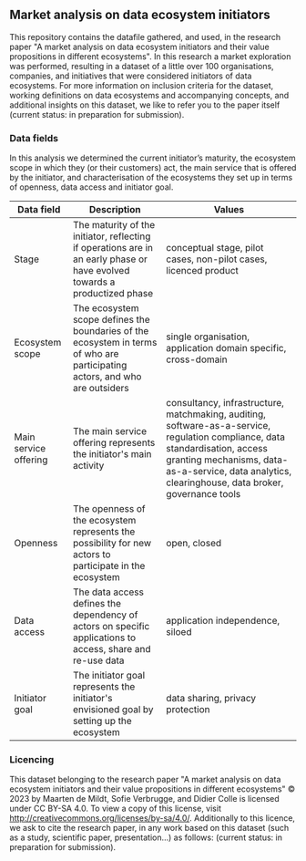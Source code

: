 ## Market analysis on data ecosystem initiators

This repository contains the datafile gathered, and used, in the research paper "A market analysis on data ecosystem initiators and their value propositions in different ecosystems". In this research a market exploration was performed, resulting in a dataset of a little over 100 organisations, companies, and initiatives that were considered initiators of data ecosystems. For more information on inclusion criteria for the dataset, working definitions on data ecosystems and accompanying concepts, and additional insights on this dataset, we like to refer you to the paper itself (current status: in preparation for submission).  

### Data fields
In this analysis we determined the current initiator’s maturity, the ecosystem scope in which they (or their customers) act, the main service that is offered by the initiator, and characterisation of the ecosystems they set up in terms of openness, data access and initiator goal.

| Data field            	| Description                                                                                                                 	| Values                                                                                                                                                                                                                               	|
|-----------------------	|-----------------------------------------------------------------------------------------------------------------------------	|--------------------------------------------------------------------------------------------------------------------------------------------------------------------------------------------------------------------------------------	|
| Stage                 	| The maturity of the initiator, reflecting if operations are in an early phase or have evolved towards a productized phase   	| conceptual stage, pilot cases, non-pilot cases, licenced product                                                                                                                                                                     	|
| Ecosystem scope       	| The ecosystem scope defines the boundaries of the ecosystem in terms of who are participating actors, and who are outsiders 	| single organisation, application domain specific, cross-domain                                                                                                                                                                       	|
| Main service offering 	| The main service offering represents the initiator's main activity                                                          	| consultancy, infrastructure, matchmaking, auditing, software-as-a-service, regulation compliance, data standardisation, access granting mechanisms, data-as-a-service, data analytics, clearinghouse,  data broker, governance tools 	|
| Openness              	| The openness of the ecosystem represents the possibility for new actors to participate in the ecosystem                     	| open, closed                                                                                                                                                                                                                         	|
| Data access           	| The data access defines the dependency of actors on specific applications to access, share and re-use data                  	| application independence, siloed                                                                                                                                                                                                     	|
| Initiator goal        	| The initiator goal represents the initiator's envisioned goal by setting up the ecosystem                                   	| data sharing, privacy protection                                                                                                                                                                                                     	|

### Licencing
This dataset belonging to the research paper "A market analysis on data ecosystem initiators and their value propositions in different ecosystems" © 2023 by Maarten de Mildt, Sofie Verbrugge, and Didier Colle is licensed under CC BY-SA 4.0. To view a copy of this license, visit http://creativecommons.org/licenses/by-sa/4.0/. Additionally to this licence, we ask to cite the research paper, in any work based on this dataset (such as a study, scientific paper, presentation...) as follows: (current status: in preparation for submission).   
